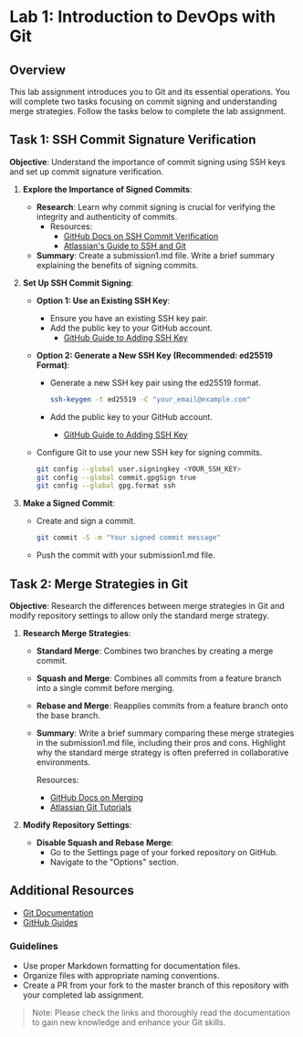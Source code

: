 # Lab 1: Introduction to DevOps with Git

## Overview

This lab assignment introduces you to Git and its essential operations. You will complete two tasks focusing on commit signing and understanding merge strategies. Follow the tasks below to complete the lab assignment.

## Task 1: SSH Commit Signature Verification

**Objective**: Understand the importance of commit signing using SSH keys and set up commit signature verification.

1. **Explore the Importance of Signed Commits**:
   - **Research**: Learn why commit signing is crucial for verifying the integrity and authenticity of commits.
     - Resources:
       - [GitHub Docs on SSH Commit Verification](https://docs.github.com/en/authentication/managing-commit-signature-verification/about-commit-signature-verification)
       - [Atlassian's Guide to SSH and Git](https://confluence.atlassian.com/bitbucketserver/sign-commits-and-tags-with-ssh-keys-1305971205.html)
   - **Summary**: Create a submission1.md file. Write a brief summary explaining the benefits of signing commits.

2. **Set Up SSH Commit Signing**:
   - **Option 1: Use an Existing SSH Key**:
     - Ensure you have an existing SSH key pair.
     - Add the public key to your GitHub account.
       - [GitHub Guide to Adding SSH Key](https://docs.github.com/en/authentication/connecting-to-github-with-ssh/adding-a-new-ssh-key-to-your-github-account)

   - **Option 2: Generate a New SSH Key (Recommended: ed25519 Format)**:
     - Generate a new SSH key pair using the ed25519 format.

       ```sh
       ssh-keygen -t ed25519 -C "your_email@example.com"
       ```

     - Add the public key to your GitHub account.
       - [GitHub Guide to Adding SSH Key](https://docs.github.com/en/authentication/connecting-to-github-with-ssh/adding-a-new-ssh-key-to-your-github-account)

   - Configure Git to use your new SSH key for signing commits.

     ```sh
     git config --global user.signingkey <YOUR_SSH_KEY>
     git config --global commit.gpgSign true
     git config --global gpg.format ssh
     ```

3. **Make a Signed Commit**:
   - Create and sign a commit.

     ```sh
     git commit -S -m "Your signed commit message"
     ```

   - Push the commit with your submission1.md file.

## Task 2: Merge Strategies in Git

**Objective**: Research the differences between merge strategies in Git and modify repository settings to allow only the standard merge strategy.

1. **Research Merge Strategies**:
   - **Standard Merge**: Combines two branches by creating a merge commit.
   - **Squash and Merge**: Combines all commits from a feature branch into a single commit before merging.
   - **Rebase and Merge**: Reapplies commits from a feature branch onto the base branch.
   - **Summary**: Write a brief summary comparing these merge strategies in the submission1.md file, including their pros and cons. Highlight why the standard merge strategy is often preferred in collaborative environments.

     Resources:
     - [GitHub Docs on Merging](https://docs.github.com/en/pull-requests/collaborating-with-issues-and-pull-requests/about-pull-request-merge-squash-and-rebase)
     - [Atlassian Git Tutorials](https://www.atlassian.com/git/tutorials/using-branches/merge-strategy)

2. **Modify Repository Settings**:
   - **Disable Squash and Rebase Merge**:
     - Go to the Settings page of your forked repository on GitHub.
     - Navigate to the "Options" section.

## Additional Resources

- [Git Documentation](https://git-scm.com/doc)
- [GitHub Guides](https://guides.github.com/)

### Guidelines

- Use proper Markdown formatting for documentation files.
- Organize files with appropriate naming conventions.
- Create a PR from your fork to the master branch of this repository with your completed lab assignment.

> Note: Please check the links and thoroughly read the documentation to gain new knowledge and enhance your Git skills.
